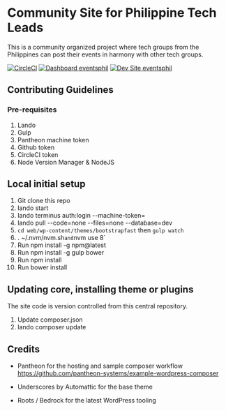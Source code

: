 # Community Site for Philippine Tech Leads

This is a community organized project where tech groups from the Philippines can post their events in harmony with other tech groups.

[![CircleCI](https://circleci.com/gh/wpugphil/eventsphil.svg?style=shield)](https://circleci.com/gh/wpugphil/eventsphil)
[![Dashboard eventsphil](https://img.shields.io/badge/dashboard-eventsphil-yellow.svg)](https://dashboard.pantheon.io/sites/b055e1dd-bbf4-402c-a846-8cedde42c824#dev/code)
[![Dev Site eventsphil](https://img.shields.io/badge/site-eventsphil-blue.svg)](http://dev-eventsphil.pantheonsite.io/)


## Contributing Guidelines

### Pre-requisites

1) Lando
2) Gulp
3) Pantheon machine token
4) Github token
5) CircleCI token
6) Node Version Manager & NodeJS

## Local initial setup

1) Git clone this repo
2) lando start
3) lando terminus auth:login --machine-token=
4) lando pull --code=none --files=none --database=dev
5) `cd web/wp-content/themes/bootstrapfast` then `gulp watch`
6) . ~/.nvm/nvm.sh` and `nvm use 8`
7) Run npm install -g npm@latest
8) Run npm install -g gulp bower
9) Run npm install
10) Run bower install

## Updating core, installing theme or plugins

The site code is version controlled from this central repository.

1) Update composer.json
2) lando composer update


## Credits

- Pantheon for the hosting and sample composer workflow https://github.com/pantheon-systems/example-wordpress-composer

- Underscores by Automattic for the base theme
- Roots / Bedrock for the latest WordPress tooling
